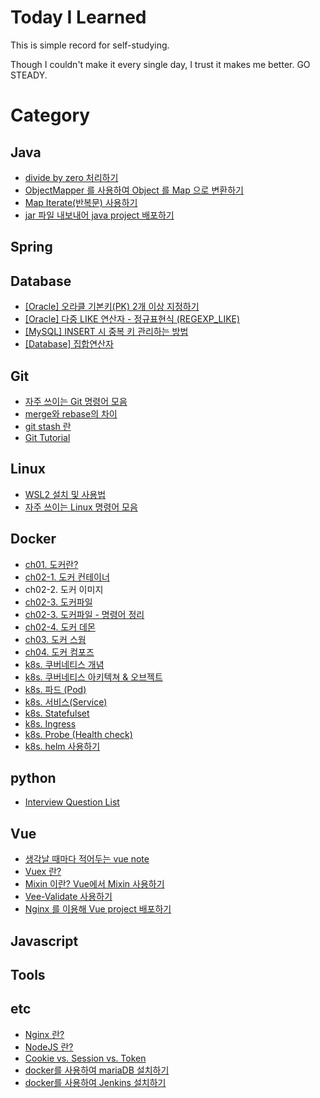 # Today I Learned

This is simple record for self-studying.

Though I couldn't make it every single day, I trust it makes me better. GO STEADY.

# Category

## Java

- [divide by zero 처리하기](./Java/divideByZero-exception-infinity-NaN.md)
- [ObjectMapper 를 사용하여 Object 를 Map 으로 변환하기](./Java/convert-object-to-map.md)
- [Map Iterate(반복문) 사용하기](./Java/map-iterator.md)
- [jar 파일 내보내어 java project 배포하기](./Java/deploy-via-jar.md)

## Spring

## Database

- [[Oracle] 오라클 기본키(PK) 2개 이상 지정하기](./Database/oracle-multiple-PK.md)
- [[Oracle] 다중 LIKE 연산자 - 정규표현식 (REGEXP_LIKE)](./Database/oracle-regexp_like.md)
- [[MySQL] INSERT 시 중복 키 관리하는 방법](./Database/mysql-duplicate-update.md)
- [[Database] 집합연산자](./Database/operator.md)

## Git

- [자주 쓰이는 Git 명령어 모음](./Git/git-bash-cmd.md)
- [merge와 rebase의 차이](./Git/git-merge-vs-rebase.md)
- [git stash 란](./Git/git-stash.md)
- [Git Tutorial](./Git/tutorial.md)

## Linux

- [WSL2 설치 및 사용법](./Linux/WSL2-setup.md)
- [자주 쓰이는 Linux 명령어 모음](./Linux/frequently-used-command-in-Linux.md)

## Docker

- [ch01. 도커란?](./Docker/ch01-what-is-docker.md)
- [ch02-1. 도커 컨테이너](./Docker/ch02-docker-container.md)
- ch02-2. 도커 이미지
- [ch02-3. 도커파일](./Docker/ch02-dockerFile.md)
- [ch02-3. 도커파일 - 명령어 정리](./Docker/ch02-dockerFile-CMD.md)
- [ch02-4. 도커 데몬](./Docker/ch02-docker-daemon.md)
- [ch03. 도커 스웜](./Docker/ch03-docker-swarm.md)
- [ch04. 도커 컴포즈](./Docker/ch04-docker-compose.md)
- [k8s. 쿠버네티스 개념](./Docker/k8s-01-what-is-k8s.md)
- [k8s. 쿠버네티스 아키텍쳐 & 오브젝트](./Docker/k8s-02-object.md)
- [k8s. 파드 (Pod)](./Docker/k8s-03-pod.md)
- [k8s. 서비스(Service)](./Docker/k8s-04-service.md)
- [k8s. Statefulset](./Docker/k8s-05-statefulset.md)
- [k8s. Ingress](./Docker/k8s-06-ingress.md)
- [k8s. Probe (Health check)](./Docker/k8s-probe-healthcheck.md)
- [k8s. helm 사용하기](./Docker/k8s-helm-01-what-is-helm.md)

## python

- [Interview Question List](./python/interview_questions.md)

## Vue

- [생각날 때마다 적어두는 vue note](./Vue/note.md)
- [Vuex 란?](./Vue/what-is-vuex.md)
- [Mixin 이란? Vue에서 Mixin 사용하기](./Vue/what-is-mixin.md)
- [Vee-Validate 사용하기](./Vue/how-to-use-vee-validate.md)
- [Nginx 를 이용해 Vue project 배포하기](./Vue/deploy-via-nginx.md)

## Javascript

## Tools

## etc

- [Nginx 란?](./etc/what-is-nginx.md)
- [NodeJS 란?](./etc/what-is-nodejs.md)
- [Cookie vs. Session vs. Token](./etc/cookie-session-token.md)
- [docker를 사용하여 mariaDB 설치하기](./etc/install-mariadb-using-docker.md)
- [docker를 사용하여 Jenkins 설치하기](./etc/install-jenkins-using-docker.md)
